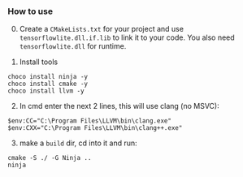 ### How to use
0. Create a `CMakeLists.txt` for your project and use `tensorflowlite.dll.if.lib` to link it to your code. You also need `tensorflowlite.dll` for runtime.

1. Install tools
```
choco install ninja -y
choco install cmake -y
choco install llvm -y
```
 
2. In cmd enter the next 2 lines, this will use clang (no MSVC):
```
$env:CC="C:\Program Files\LLVM\bin\clang.exe"
$env:CXX="C:\Program Files\LLVM\bin\clang++.exe"
```
 
3. make a `build` dir, cd into it and run:
```
cmake -S ./ -G Ninja ..
ninja
```
